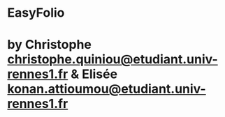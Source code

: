 # EasyFolio
# by Christophe <christophe.quiniou@etudiant.univ-rennes1.fr> & Elisée <konan.attioumou@etudiant.univ-rennes1.fr>
